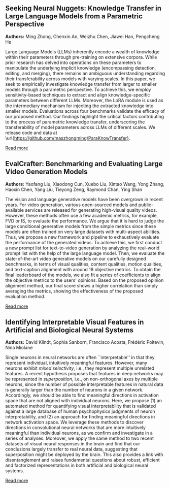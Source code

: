 ## Seeking Neural Nuggets: Knowledge Transfer in Large Language Models from a Parametric Perspective

**Authors:** Ming Zhong, Chenxin An, Weizhu Chen, Jiawei Han, Pengcheng He

Large Language Models (LLMs) inherently encode a wealth of knowledge within
their parameters through pre-training on extensive corpora. While prior
research has delved into operations on these parameters to manipulate the
underlying implicit knowledge (encompassing detection, editing, and merging),
there remains an ambiguous understanding regarding their transferability across
models with varying scales. In this paper, we seek to empirically investigate
knowledge transfer from larger to smaller models through a parametric
perspective. To achieve this, we employ sensitivity-based techniques to extract
and align knowledge-specific parameters between different LLMs. Moreover, the
LoRA module is used as the intermediary mechanism for injecting the extracted
knowledge into smaller models. Evaluations across four benchmarks validate the
efficacy of our proposed method. Our findings highlight the critical factors
contributing to the process of parametric knowledge transfer, underscoring the
transferability of model parameters across LLMs of different scales. We release
code and data at \url{https://github.com/maszhongming/ParaKnowTransfer}.

[Read more](http://arxiv.org/abs/2310.11451v1)

## EvalCrafter: Benchmarking and Evaluating Large Video Generation Models

**Authors:** Yaofang Liu, Xiaodong Cun, Xuebo Liu, Xintao Wang, Yong Zhang, Haoxin Chen, Yang Liu, Tieyong Zeng, Raymond Chan, Ying Shan

The vision and language generative models have been overgrown in recent
years. For video generation, various open-sourced models and public-available
services are released for generating high-visual quality videos. However, these
methods often use a few academic metrics, for example, FVD or IS, to evaluate
the performance. We argue that it is hard to judge the large conditional
generative models from the simple metrics since these models are often trained
on very large datasets with multi-aspect abilities. Thus, we propose a new
framework and pipeline to exhaustively evaluate the performance of the
generated videos. To achieve this, we first conduct a new prompt list for
text-to-video generation by analyzing the real-world prompt list with the help
of the large language model. Then, we evaluate the state-of-the-art video
generative models on our carefully designed benchmarks, in terms of visual
qualities, content qualities, motion qualities, and text-caption alignment with
around 18 objective metrics. To obtain the final leaderboard of the models, we
also fit a series of coefficients to align the objective metrics to the users'
opinions. Based on the proposed opinion alignment method, our final score shows
a higher correlation than simply averaging the metrics, showing the
effectiveness of the proposed evaluation method.

[Read more](http://arxiv.org/abs/2310.11440v1)

## Identifying Interpretable Visual Features in Artificial and Biological Neural Systems

**Authors:** David Klindt, Sophia Sanborn, Francisco Acosta, Frédéric Poitevin, Nina Miolane

Single neurons in neural networks are often ``interpretable'' in that they
represent individual, intuitively meaningful features. However, many neurons
exhibit $\textit{mixed selectivity}$, i.e., they represent multiple unrelated
features. A recent hypothesis proposes that features in deep networks may be
represented in $\textit{superposition}$, i.e., on non-orthogonal axes by
multiple neurons, since the number of possible interpretable features in
natural data is generally larger than the number of neurons in a given network.
Accordingly, we should be able to find meaningful directions in activation
space that are not aligned with individual neurons. Here, we propose (1) an
automated method for quantifying visual interpretability that is validated
against a large database of human psychophysics judgments of neuron
interpretability, and (2) an approach for finding meaningful directions in
network activation space. We leverage these methods to discover directions in
convolutional neural networks that are more intuitively meaningful than
individual neurons, as we confirm and investigate in a series of analyses.
Moreover, we apply the same method to two recent datasets of visual neural
responses in the brain and find that our conclusions largely transfer to real
neural data, suggesting that superposition might be deployed by the brain. This
also provides a link with disentanglement and raises fundamental questions
about robust, efficient and factorized representations in both artificial and
biological neural systems.

[Read more](http://arxiv.org/abs/2310.11431v1)

